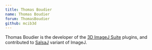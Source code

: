 ```yaml
---
title: Thomas Boudier
name: Thomas Boudier
forum: ThomasBoudier
github: mcib3d
---
```


Thomas Boudier is the developer of the [3D ImageJ Suite](/plugins/3d-imagej-suite) plugins, and contributed to [SalsaJ](http://www.euhou.net/index.php/salsaj-software-mainmenu-9/) variant of ImageJ.
